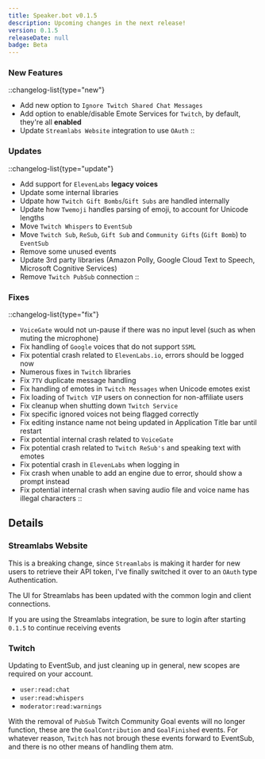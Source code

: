 ```yaml
---
title: Speaker.bot v0.1.5
description: Upcoming changes in the next release!
version: 0.1.5
releaseDate: null
badge: Beta
---
```


### New Features
::changelog-list{type="new"}
* Add new option to `Ignore Twitch Shared Chat Messages`
* Add option to enable/disable Emote Services for `Twitch`, by default, they're all **enabled**
* Update `Streamlabs Website` integration to use `OAuth`
::

### Updates
::changelog-list{type="update"}
* Add support for `ElevenLabs` **legacy voices**
* Update some internal libraries
* Udpate how `Twitch Gift Bombs`/`Gift Subs` are handled internally
* Update how `Twemoji` handles parsing of emoji, to account for Unicode lengths
* Move `Twitch Whispers` to `EventSub`
* Move `Twitch Sub`, `ReSub`, `Gift Sub` and `Community Gifts` (`Gift Bomb`) to `EventSub`
* Remove some unused events
* Update 3rd party libraries (Amazon Polly, Google Cloud Text to Speech, Microsoft Cognitive Services)
* Remove `Twitch PubSub` connection
::

### Fixes
::changelog-list{type="fix"}
* `VoiceGate` would not un-pause if there was no input level (such as when muting the microphone)
* Fix handling of `Google` voices that do not support `SSML`
* Fix potential crash related to `ElevenLabs.io`, errors should be logged now
* Numerous fixes in `Twitch` libraries
* Fix `7TV` duplicate message handling
* Fix handling of emotes in `Twitch Messages` when Unicode emotes exist
* Fix loading of `Twitch VIP` users on connection for non-affiliate users
* Fix cleanup when shutting down `Twitch Service`
* Fix specific ignored voices not being flagged correctly
* Fix editing instance name not being updated in Application Title bar until restart
* Fix potential internal crash related to `VoiceGate`
* Fix potential crash related to `Twitch ReSub's` and speaking text with emotes
* Fix potential crash in `ElevenLabs` when logging in
* Fix crash when unable to add an engine due to error, should show a prompt instead
* Fix potential internal crash when saving audio file and voice name has illegal characters
::

## Details
### Streamlabs Website
This is a breaking change, since `Streamlabs` is making it harder for new users to retrieve their API token, I've finally switched it over to an `OAuth` type Authentication.

The UI for Streamlabs has been updated with the common login and client connections.

If you are using the Streamlabs integration, be sure to login after starting `0.1.5` to continue receiving events
### Twitch
Updating to EventSub, and just cleaning up in general, new scopes are required on your account.
* `user:read:chat`
* `user:read:whispers`
* `moderator:read:warnings`

With the removal of `PubSub` Twitch Community Goal events will no longer function, these are the `GoalContribution` and `GoalFinished` events. For whatever reason, `Twitch` has not brough these events forward to EventSub, and there is no other means of handling them atm.